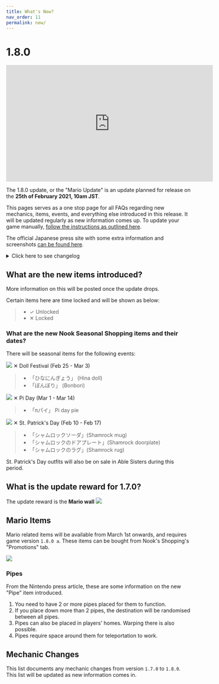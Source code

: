```yaml
---
title: What's New?
nav_order: 11
permalink: new/
---
```



# 1.8.0

<div class="videoWrapper">
    <iframe width="560" height="315" src="https://www.youtube.com/embed/SDyY_N0eloQ" frameborder="0" allow="accelerometer; autoplay; clipboard-write; encrypted-media; gyroscope; picture-in-picture" allowfullscreen></iframe>
</div>

The 1.8.0 update, or the "Mario Update" is an update planned for release on the **25th of February 2021, 10am JST**.    

This pages serves as a one stop page for all FAQs regarding new mechanics, items, events, and everything else introduced in this release. It will be updated regularly as new information comes up. To update your game manually, [follow the instructions as outlined here](/acnhfaq/misc/#how-do-i-manually-update-my-acnh-game).

The official Japanese press site with some extra information and screenshots [can be found here](https://topics.nintendo.co.jp/article/bbbdba53-3902-4090-93fa-49af995fe127).

<!--- The official English changelog, taken from the [Nintendo website](https://en-americas-support.nintendo.com/app/answers/detail/a_id/49112/~/how-to-update-animal-crossing%3A-new-horizons#v170). --->

<details>
    <summary>Click here to see changelog</summary>  

Changelog will be posted once the update drops. 

</details>

## What are the new items introduced?
More information on this will be posted once the update drops.
<!--- A full list of all the items including variants can be found here:   
<https://catalogue.ac/?s=dmFkPTEuNy4w&o=category> --->

Certain items here are time locked and will be shown as below:
> - <span class="label label-green">✓ Unlocked</span>
> - <span class="label label-red">✕ Locked</span>

### What are the new Nook Seasonal Shopping items and their dates?
There will be seasonal items for the following events:

![](https://topics-cdn.nintendo.co.jp/image/2021/02/10070809181116/800/20692_15.jpg)
<span class="label label-red">✕</span> Doll Festival (Feb 25 - Mar 3)
> - 「ひなにんぎょう」 (Hina doll)
> - 「ぼんぼり」 (Bonbori)    

![](https://topics-cdn.nintendo.co.jp/image/2021/02/04112335667305/800/20692_14.jpg)
<span class="label label-red">✕</span> Pi Day (Mar 1 - Mar 14)
> - 「πパイ」 Pi day pie   

![](https://topics-cdn.nintendo.co.jp/image/2021/02/08081822578455/800/20692_12.jpg)
<span class="label label-red">✕</span> St. Patrick's Day (Feb 10 - Feb 17)
> - 「シャムロックソーダ」(Shamrock mug)
> - 「シャムロックのドアプレート」(Shamrock doorplate)
> - 「シャムロックのラグ」(Shamrock rug)

St. Patrick's Day outfits will also be on sale in Able Sisters during this period.

## What is the update reward for 1.7.0?
The update reward is the **Mario wall**
![](https://topics-cdn.nintendo.co.jp/image/2021/02/04112538063894/800/20692_13.jpg)

## Mario Items
Mario related items will be available from March 1st onwards, and requires game version `1.8.0 a`. These items can be bought from Nook's Shopping's "Promotions" tab.

![](https://topics-cdn.nintendo.co.jp/image/2021/02/03111034880938/800/20692_09.jpg)

### Pipes
From the Nintendo press article, these are some information on the new "Pipe" item introduced.
1. You need to have 2 or more pipes placed for them to function.
2. If you place down more than 2 pipes, the destination will be randomised between all pipes.
3. Pipes can also be placed in players' homes. Warping there is also possible.
4. Pipes require space around them for teleportation to work.

## Mechanic Changes
This list documents any mechanic changes from version `1.7.0` to `1.8.0`. This list will be updated as new information comes in.

<!--- This list documents any mechanic changes from version `1.6.0` to `1.7.0`. This list will be updated as new information comes in.
- Regarding villager gifting:
    - All hand gifted clothing (aside from wetsuits) are now unsafe. (They will store them)
    - Clothing can now be placed on top of surfaces in villagers' houses. 
    - Shoes are now able to be placed in villagers' houses.
    - Some items in villager houses are now rotated inward instead of facing the wall.
    - Wreath glitch appears to be fixed.
- It is now possible for villagers to have the move out bubble before having the first K.K. concert.
- Snowballs now have less strict spawn conditions. 
- Celeste can now show up on a Sunday. --->
